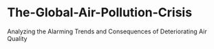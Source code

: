 # The-Global-Air-Pollution-Crisis
Analyzing the Alarming Trends and Consequences of Deteriorating Air Quality
